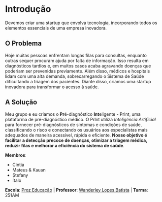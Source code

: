 # Introdução
Devemos criar uma startup que envolva tecnologia, incorporando todos os elementos essenciais de uma empresa inovadora.

## O Problema
Hoje muitas pessoas enfrentam longas filas para consultas, enquanto outras sequer procuram ajuda por falta de informação. Isso resulta em diagnósticos tardios e, em muitos casos acaba agravando doenças que poderiam ser prevenidas previamente. Além disso, médicos e hospitais lidam com uma alta demanda, sobrecarregando o Sistema de Saúde dificultando a triagem dos pacientes. Diante disso, criamos uma startup inovadora para transformar o acesso à saúde.

## A Solução
Meu grupo e eu criamos o **Pr**é-diagnóstico **Int**eligente - PrInt, uma plataforma de pré-diagnóstico médico. O PrInt utiliza _Inteligência Artificial_ para fornecer pré-diagnósticos de sintomas e condições de saúde, classificando o risco e conectando os usuários aos especialistas mais adequados de maneira acessível, rápida e eficiente. **Nosso objetivo é facilitar a detecção precoce de doenças, otimizar a triagem médica, reduzir filas e melhorar a eficiência do sistema de saúde**.

**Membros**:
- Cintia
- Mateus & Kauan 
- Stefany
- Ítalo

**Escola**: [Proz Educação](https://prozeducacao.com.br/) | **Professor**: [Wanderley Lopes Batista](https://capacidadevirtual.blogspot.com/p/curriculo-prof-wanderley_20.html) | **Turma**: 251AM
